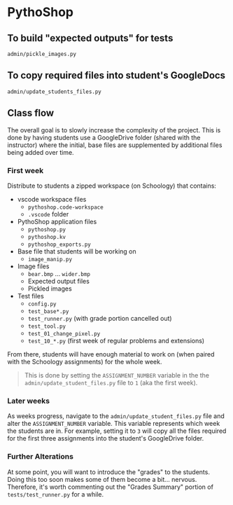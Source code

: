 # PythoShop

## To build "expected outputs" for tests

`admin/pickle_images.py`

## To copy required files into student's GoogleDocs

`admin/update_students_files.py`

## Class flow

The overall goal is to slowly increase the complexity of the project. This is
done by having students use a GoogleDrive folder (shared with the instructor)
where the initial, base files are supplemented by additional files being added
over time.

### First week

Distribute to students a zipped workspace (on Schoology) that contains:

- vscode workspace files
    - `pythoshop.code-workspace`
    - `.vscode` folder
- PythoShop application files
    - `pythoshop.py`
    - `pythoshop.kv`
    - `pythoshop_exports.py`
- Base file that students will be working on
    - `image_manip.py`
- Image files
    - `bear.bmp` ... `wider.bmp`
    - Expected output files
    - Pickled images
- Test files
    - `config.py`
    - `test_base*.py`
    - `test_runner.py` (with grade portion cancelled out)
    - `test_tool.py`
    - `test_01_change_pixel.py`
    - `test_10_*.py` (first week of regular problems and extensions)

From there, students will have enough material to work on (when paired with the
Schoology assignments) for the whole week.

> This is done by setting the `ASSIGNMENT_NUMBER` variable in the
the `admin/update_student_files.py` file to `1` (aka the first week).

### Later weeks

As weeks progress, navigate to the `admin/update_student_files.py` file and
alter the `ASSIGNMENT_NUMBER` variable. This variable represents which week
the students are in. For example, setting it to `3` will copy all the files
required for the first three assignments into the student's GoogleDrive folder.

### Further Alterations

At some point, you will want to introduce the "grades" to the students. Doing
this too soon makes some of them become a bit... nervous. Therefore, it's
worth commenting out the "Grades Summary" portion of `tests/test_runner.py`
for a while.
